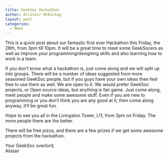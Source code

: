 ```yaml
---
title: GeekSoc Hackathon
author: Alistair McKinlay
layout: post
categories:
  - News
---
```

This is a quick post about our fantastic first ever Hackathon this Friday, the 28th, from 3pm till 10pm. It will be a great time to meet some GeekSocers as well as improve your programming/designing skills and also learning how to work in a team.

If you don&#8217;t know what a hackathon is, just come along and we will split up into groups. There will be a number of ideas suggested from more seasoned GeekSoc people, but if you guys have your own ideas then feel free to use them as well. We are open to it. We would prefer GeekSoc projects, or Open source ideas, but anything is fair game. Just come along, meet people and make some awesome stuff. Even if you are new to programming or you don&#8217;t think you are any good at it, then come along anyway, it&#8217;ll be great fun.

Hope to see you all in the Livingston Tower, L11, from 3pm on Friday. The more people there are the better.

There will be free pizza, and there are a few prizes if we get some awesome projects from the hackathon.

Your GeekSoc overlord,  
Alistair